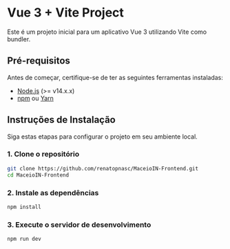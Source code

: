 # Vue 3 + Vite Project

Este é um projeto inicial para um aplicativo Vue 3 utilizando Vite como bundler.

## Pré-requisitos

Antes de começar, certifique-se de ter as seguintes ferramentas instaladas:

- [Node.js](https://nodejs.org/) (>= v14.x.x)
- [npm](https://www.npmjs.com/) ou [Yarn](https://yarnpkg.com/)

## Instruções de Instalação

Siga estas etapas para configurar o projeto em seu ambiente local.

### 1. Clone o repositório

```bash
git clone https://github.com/renatopnasc/MaceioIN-Frontend.git
cd MaceioIN-Frontend
``` 

### 2. Instale as dependências

```bash
npm install
```

### 3. Execute o servidor de desenvolvimento
```bash
npm run dev
```